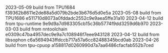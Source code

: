 2023-05-09
build from TPU1684     f39362b8611e2de88a5d079b2bde3b676d5d0e5a
2023-05-08
build from TPU1686     e511710d8073a0fddadc2552c9e9aea5ffe31a10
2023-04-12
build from tpu-runtime 9e9d9a7d983305cb15c36b5774f9dd3259d6b970
2023-03-03
build from nntoolchain e0309c47ba4957dec9e9a7c108946f7eee943128
2023-04-12
build from libsophon   c6a5694943ffdccb717a57a6cc82488345bcd0ab
2023-04-26
build from tpu-cpuop   a158817d0260990d7a7aa6486cfacfab552b7ced
